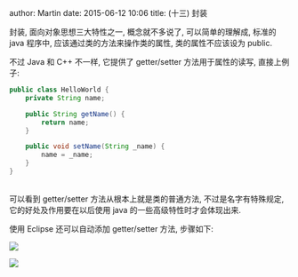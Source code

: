 author: Martin
date: 2015-06-12 10:06
title: (十三) 封装

封装, 面向对象思想三大特性之一, 概念就不多说了, 可以简单的理解成, 标准的 java 程序中, 应该通过类的方法来操作类的属性, 类的属性不应该设为 public.

不过 Java 和 C++ 不一样, 它提供了 getter/setter 方法用于属性的读写, 直接上例子:

```java
public class HelloWorld {
    private String name;

    public String getName() {
        return name;
    }

    public void setName(String _name) {
        name = _name;
    }
}
```
<br>
可以看到 getter/setter 方法从根本上就是类的普通方法, 不过是名字有特殊规定, 它的好处及作用要在以后使用 java 的一些高级特性时才会体现出来.

使用 Eclipse 还可以自动添加 getter/setter 方法, 步骤如下:

![](http://i60.tinypic.com/10mlulk.jpg)

![](http://i58.tinypic.com/2up68ev.jpg)
